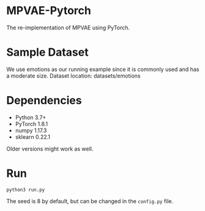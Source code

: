 # MPVAE-Pytorch
The re-implementation of MPVAE using PyTorch.

# Sample Dataset
We use emotions as our running example since it is commonly used and has a moderate size. Dataset location: datasets/emotions

# Dependencies
- Python 3.7+
- PyTorch 1.8.1
- numpy 1.17.3
- sklearn 0.22.1

Older versions might work as well.

# Run
``python3 run.py``

The seed is 8 by default, but can be changed in the `config.py` file.
